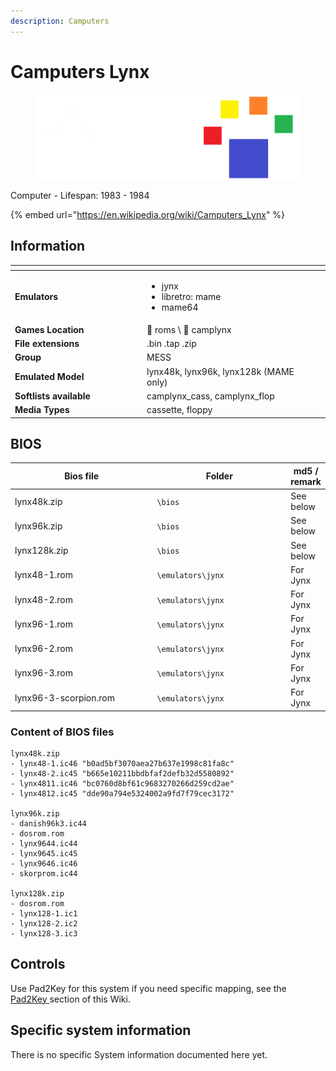 ```yaml
---
description: Camputers
---
```


# Camputers Lynx

<div align="left">

<figure><picture><source srcset="https://raw.githubusercontent.com/fabricecaruso/es-theme-carbon/91d85c7849cc550b0cac4e75cb8e0923d3b61b5e/art/logos/camplynx-w.svg" media="(prefers-color-scheme: dark)"><img src="https://raw.githubusercontent.com/fabricecaruso/es-theme-carbon/91d85c7849cc550b0cac4e75cb8e0923d3b61b5e/art/logos/camplynx.svg" alt=""></picture><figcaption></figcaption></figure>

</div>

Computer - Lifespan: 1983 - 1984

{% embed url="https://en.wikipedia.org/wiki/Camputers_Lynx" %}

## Information

<table data-header-hidden><thead><tr><th width="197"></th><th></th><th data-hidden></th></tr></thead><tbody><tr><td><strong>Emulators</strong></td><td><ul><li>jynx</li><li>libretro: mame</li><li>mame64</li></ul></td><td></td></tr><tr><td><strong>Games Location</strong></td><td><span data-gb-custom-inline data-tag="emoji" data-code="1f4c1">📁</span> roms \ <span data-gb-custom-inline data-tag="emoji" data-code="1f4c2">📂</span> camplynx</td><td></td></tr><tr><td><strong>File extensions</strong></td><td>.bin .tap .zip</td><td></td></tr><tr><td><strong>Group</strong></td><td>MESS</td><td></td></tr><tr><td><strong>Emulated Model</strong></td><td>lynx48k, lynx96k, lynx128k (MAME only)</td><td></td></tr><tr><td><strong>Softlists available</strong></td><td>camplynx_cass, camplynx_flop</td><td></td></tr><tr><td><strong>Media Types</strong></td><td>cassette, floppy</td><td></td></tr></tbody></table>

## BIOS

<table><thead><tr><th width="253">Bios file</th><th width="229.03610108303252">Folder</th><th>md5 / remark</th></tr></thead><tbody><tr><td>lynx48k.zip</td><td><code>\bios</code></td><td>See below</td></tr><tr><td>lynx96k.zip</td><td><code>\bios</code></td><td>See below</td></tr><tr><td>lynx128k.zip</td><td><code>\bios</code></td><td>See below</td></tr><tr><td>lynx48-1.rom</td><td><code>\emulators\jynx</code></td><td>For Jynx</td></tr><tr><td>lynx48-2.rom</td><td><code>\emulators\jynx</code></td><td>For Jynx</td></tr><tr><td>lynx96-1.rom</td><td><code>\emulators\jynx</code></td><td>For Jynx</td></tr><tr><td>lynx96-2.rom</td><td><code>\emulators\jynx</code></td><td>For Jynx</td></tr><tr><td>lynx96-3.rom</td><td><code>\emulators\jynx</code></td><td>For Jynx</td></tr><tr><td>lynx96-3-scorpion.rom</td><td><code>\emulators\jynx</code></td><td>For Jynx</td></tr></tbody></table>

### Content of BIOS files

```
lynx48k.zip
- lynx48-1.ic46 "b0ad5bf3070aea27b637e1998c81fa8c"
- lynx48-2.ic45 "b665e10211bbdbfaf2defb32d5580892"
- lynx4811.ic46 "bc0760d8bf61c9683270266d259cd2ae"
- lynx4812.ic45 "dde90a794e5324002a9fd7f79cec3172"

lynx96k.zip
- danish96k3.ic44
- dosrom.rom
- lynx9644.ic44
- lynx9645.ic45
- lynx9646.ic46
- skorprom.ic44

lynx128k.zip
- dosrom.rom
- lynx128-1.ic1
- lynx128-2.ic2
- lynx128-3.ic3
```

## Controls

Use Pad2Key for this system if you need specific mapping, see the [Pad2Key ](../../../controllers/pad2key.md)section of this Wiki.

## Specific system information

There is no specific System information documented here yet.
